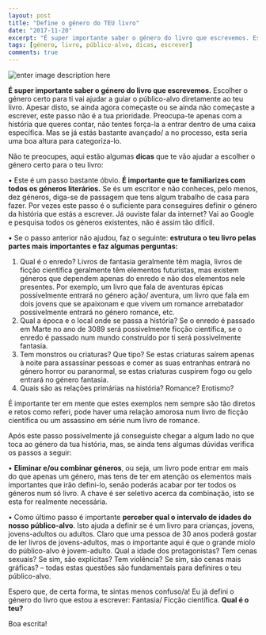 ```yaml
---
layout: post
title: "Define o género do TEU livro"
date: "2017-11-20"
excerpt: "É super importante saber o género do livro que escrevemos. Escolher o género certo para ti vai ajudar a guiar o público-alvo diretamente ao teu livro."
tags: [género, livro, público-alvo, dicas, escrever]
comments: true
---
```

![enter image description here](https://i.imgur.com/ohJuhDx.jpg)

**É super importante saber o género do livro que escrevemos.** Escolher o género certo para ti vai ajudar a guiar o público-alvo diretamente ao teu livro. Apesar disto, se ainda agora começaste ou se ainda não começaste a escrever, este passo não é a tua prioridade. Preocupa-te apenas com a história que queres contar, não tentes força-la a entrar dentro de uma caixa específica. Mas se já estás bastante avançado/ a no processo, esta seria uma boa altura para categoriza-lo.

Não te preocupes, aqui estão algumas **dicas** que te vão ajudar a escolher o género certo para o teu livro:

•	Este é um passo bastante óbvio. **É importante que te familiarizes com todos os géneros literários.** Se és um escritor e não conheces, pelo menos, dez géneros, diga-se de passagem que tens algum trabalho de casa para fazer. Por vezes este passo é o suficiente para conseguires definir o género da história que estás a escrever. Já ouviste falar da internet? Vai ao Google e pesquisa todos os géneros existentes, não é assim tão difícil.

•	Se o passo anterior não ajudou, faz o seguinte: **estrutura o teu livro pelas partes mais importantes e faz algumas perguntas:**

 1. Qual é o enredo? Livros de fantasia geralmente têm magia, livros de ficção científica geralmente têm elementos futuristas, mas existem géneros que dependem apenas do enredo e não dos elementos nele presentes. Por exemplo, um livro que fala de aventuras épicas possivelmente entrará no género ação/ aventura, um livro que fala em dois jovens que se apaixonam e que vivem um romance arrebatador possivelmente entrará no género romance, etc.
 2. Qual a época e o local onde se passa a história? Se o enredo é passado em Marte no ano de 3089 será possivelmente ficção científica, se o enredo é passado num mundo construído por ti será possivelmente fantasia.
 3. Tem monstros ou criaturas? Que tipo? Se estas criaturas saírem apenas à noite para assassinar pessoas e comer as suas entranhas entrará no género horror ou paranormal, se estas criaturas cuspirem fogo ou gelo entrará no género fantasia. 
 4. Quais são as relações primárias na história? Romance? Erotismo?

É importante ter em mente que estes exemplos nem sempre são tão diretos e retos como referi, pode haver uma relação amorosa num livro de ficção científica ou um assassino em série num livro de romance. 

Após este passo possivelmente já conseguiste chegar a algum lado no que toca ao género da tua história, mas, se ainda tens algumas dúvidas verifica os passos a seguir:

•	**Eliminar e/ou combinar géneros**, ou seja, um livro pode entrar em mais do que apenas um género, mas tens de ter em atenção os elementos mais importantes que irão defini-lo, senão poderás acabar por ter todos os géneros num só livro. A chave é ser seletivo acerca da combinação, isto se esta for realmente necessária.

•	Como último passo é importante **perceber qual o intervalo de idades do nosso público-alvo**. Isto ajuda a definir se é um livro para crianças, jovens, jovens-adultos ou adultos. Claro que uma pessoa de 30 anos poderá gostar de ler livros de jovens-adultos, mas o importante aqui é que o grande miolo do público-alvo é jovem-adulto. Qual a idade dos protagonistas? Tem cenas sexuais? Se sim, são explícitas? Tem violência? Se sim, são cenas mais gráficas? – todas estas questões são fundamentais para definires o teu público-alvo.

Espero que, de certa forma, te sintas menos confuso/a! Eu já defini o género do livro que estou a escrever: Fantasia/ Ficção científica. **Qual é o teu?**

Boa escrita!
